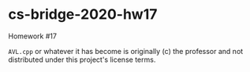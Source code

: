 # cs-bridge-2020-hw17

Homework #17

`AVL.cpp` or whatever it has become is originally (c) the professor
and not distributed under this project's license terms.
